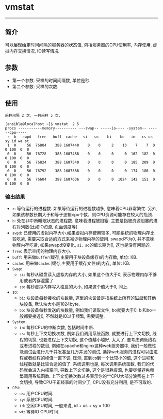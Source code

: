 # vmstat

---

## 简介

可以展现给定时间间隔的服务器的状态值, 包括服务器的CPU使用率, 内存使用, 虚拟内存交换情况, IO读写情况

## 参数

* 第一个参数: 采样的时间间隔数, 单位是秒.
* 第二个参数: 采样的次数.

## 使用

```
采样间隔 2 次, 一共采样 5 次.

[ansible@localhost ~]$ vmstat  2 5
procs -----------memory---------- ---swap-- -----io---- -system-- ------cpu-----
 r  b   swpd   free   buff  cache   si   so    bi    bo   in   cs us sy id wa st
 1  0     56  76884    388 1607440    0    0     2    13    7    7  0  0 100  0  0
 0  0     56  76728    388 1607488    0    0     0     0  162  182  0  0 100  0  0
 0  0     56  76824    388 1607540    0    0     0     0  185  209  0  0 100  0  0
 0  0     56  76792    388 1607588    0    0     0     0  174  186  0  0 100  0  0
 0  0     56  76604    388 1607636    0    0     0  1024  142  151  0  0 100  0  0
```

### 输出结果

* `r`: 等待运行的进程数. 如果等待运行的进程数越多, 意味着CPU非常繁忙. 另外, 如果该参数长期大于和等于逻辑cpu个数，则CPU资源可能存在较大的瓶颈.
* `b`: 处在非中断睡眠状态的进程数. 意味着进程被阻塞. 主要是指被资源阻塞的进程对列数(比如IO资源, 页面调度等).
* `swpd`: 已使用的虚拟内存大小.如果虚拟内存使用较多, 可能系统的物理内存比较吃紧, 需要采取合适的方式来减少物理内存的使用. swapd不为0, 并不意味物理内存吃紧, 如果swapd没变化, `si、so`的值长期为0, 这也是没有问题的.
* `free`: 表示空闲的物理内存大小.
* `buff`: 用来做`buffer`(缓存,主要用于块设备缓存)的内存数, 单位: KB.
* `cache`: 用来做`cache`.(缓存,主要用于缓存文件)的内存, 单位: KB.
* `Swap`:
	* `si`: 每秒从磁盘读入虚拟内存的大小, 如果这个值大于0, 表示物理内存不够用或者内存泄露了.
	* `so`: 每秒虚拟内存写入磁盘的大小, 如果这个值大于0, 同上.
* `IO`:
	* `bi`: 块设备每秒接收的块数量, 这里的块设备是指系统上所有的磁盘和其他块设备, 默认块大小是1024byte.
	* `bo`: 块设备每秒发送的块数量, 例如我们读取文件, bo就要大于0. bi和bo一般都要接近0, 不然就是IO过于频繁, 需要调整.
* `System`:
	* `in`: 每秒CPU的中断次数, 包括时间中断.
	* `cs`: 每秒上下文切换次数, 例如我们调用系统函数, 就要进行上下文切换, 线程的切换, 也要进程上下文切换, 这个值越小越好, 太大了, 要考虑调低线程或者进程的数目, 例如在apache和nginx这种web服务器中, 我们一般做性能测试会进行几千并发甚至几万并发的测试, 选择web服务的进程可以由进程或者线程的峰值一直下调, 压测, 直到cs到一个比较小的值, 这个进程和线程数就是比较合适的值了. 系统调用也是, 每次调用系统函数, 我们的代码就会进入内核空间, 导致上下文切换, 这个是很耗资源, 也要尽量避免频繁调用系统函数. 上下文切换次数过多表示你的**CPU大部分浪费在上下文切换, 导致CPU干正经事的时间少了, CPU没有充分利用, 是不可取的.
* `CPU`: 
	* `us`: 用户CPU时间.
	* `sy`: 系统CPU时间.
	* `id`: 空闲CPU时间, 一般来说, id + us + sy = 100
	* `wt`: 等待IO CPU时间.